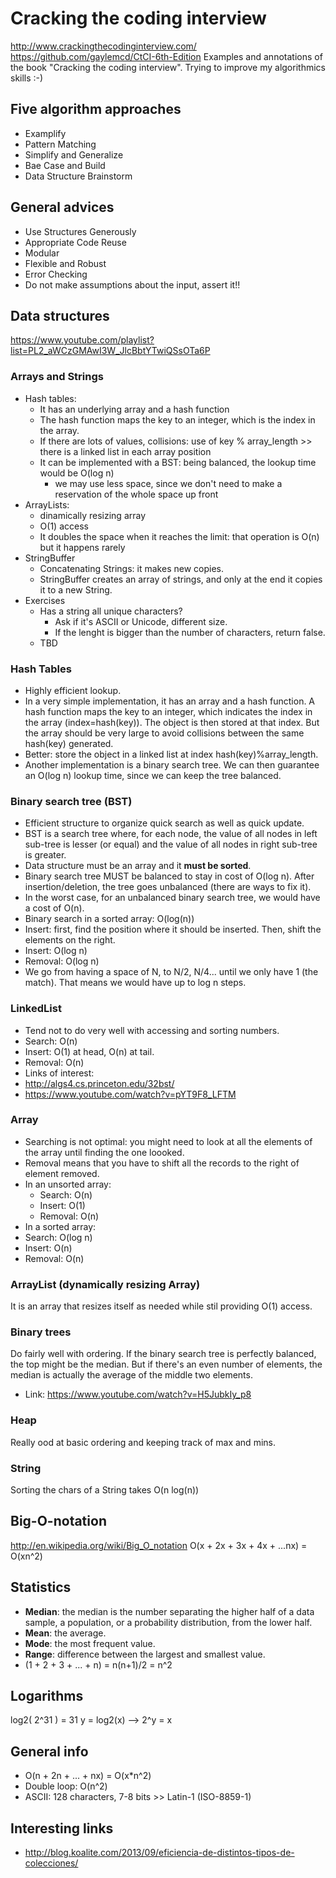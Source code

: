 # Cracking the coding interview
http://www.crackingthecodinginterview.com/
https://github.com/gaylemcd/CtCI-6th-Edition
Examples and annotations of the book "Cracking the coding interview".
Trying to improve my algorithmics skills :-)

## Five algorithm approaches
* Examplify
* Pattern Matching
* Simplify and Generalize
* Bae Case and Build
* Data Structure Brainstorm

## General advices
* Use Structures Generously
* Appropriate Code Reuse
* Modular
* Flexible and Robust
* Error Checking
 * Do not make assumptions about the input, assert it!!

## Data structures
https://www.youtube.com/playlist?list=PL2_aWCzGMAwI3W_JlcBbtYTwiQSsOTa6P

### Arrays and Strings
* Hash tables:
  * It has an underlying array and a hash function
  * The hash function maps the key to an integer, which is the index in the array.
  * If there are lots of values, collisions: use of key % array_length >> there is a linked list in each array position
  * It can be implemented with a BST: being balanced, the lookup time would be O(log n)
    * we may use less space, since we don't need to make a reservation of the whole space up front
* ArrayLists:
  * dinamically resizing array
  * O(1) access
  * It doubles the space when it reaches the limit: that operation is O(n) but it happens rarely
* StringBuffer
  * Concatenating Strings: it makes new copies.
  * StringBuffer creates an array of strings, and only at the end it copies it to a new String.
* Exercises
  * Has a string all unique characters?
    * Ask if it's ASCII or Unicode, different size.
    * If the lenght is bigger than the number of characters, return false.
  * TBD


### Hash Tables
* Highly efficient lookup.
* In a very simple implementation, it has an array and a hash function. A hash function maps the key to an integer, which indicates the index in the array (index=hash(key)). The object is then stored at that index. But the array should be very large to avoid collisions between the same hash(key) generated.
* Better: store the object in a linked list at index hash(key)%array_length.
* Another implementation is a binary search tree. We can then guarantee an O(log n) lookup time, since we can keep the tree balanced.

### Binary search tree (BST)
* Efficient structure to organize quick search as well as quick update.
* BST is a search tree where, for each node, the value of all nodes in left sub-tree is lesser (or equal) and the value of all nodes in right sub-tree is greater.
* Data structure must be an array and it **must be sorted**.
* Binary search tree MUST be balanced to stay in cost of O(log n). After insertion/deletion, the tree goes unbalanced (there are ways to fix it).
* In the worst case, for an unbalanced binary search tree, we would have a cost of O(n).
* Binary search in a sorted array: O(log(n))
* Insert: first, find the position where it should be inserted. Then, shift the elements on the right.
* Insert:   O(log n)
* Removal:  O(log n)
* We go from having a space of N, to N/2, N/4... until we only have 1 (the match). That means we would have up to log n steps.

### LinkedList
* Tend not to do very well with accessing and sorting numbers.
* Search:   O(n)
* Insert:   O(1) at head, O(n) at tail.
* Removal:  O(n)
* Links of interest:
 * http://algs4.cs.princeton.edu/32bst/
 * https://www.youtube.com/watch?v=pYT9F8_LFTM

### Array
* Searching is not optimal: you might need to look at all the elements of the array until finding the one loooked.
* Removal means that you have to shift all the records to the right of element removed.
* In an unsorted array:
  * Search:   O(n)
  * Insert:   O(1)
  * Removal:  O(n)
* In a sorted array:
 * Search: O(log n)
 * Insert: O(n)
 * Removal: O(n)

### ArrayList (dynamically resizing Array)
It is an array that resizes itself as needed while stil providing O(1) access.

### Binary trees
Do fairly well with ordering. If the binary search tree is perfectly balanced, the top might be the median. But if there's an even number of elements, the median is actually the average of the middle two elements.
* Link: https://www.youtube.com/watch?v=H5JubkIy_p8

### Heap
Really ood at basic ordering and keeping track of max and mins.

### String
Sorting the chars of a String takes O(n log(n))

## Big-O-notation
http://en.wikipedia.org/wiki/Big_O_notation
O(x + 2x + 3x + 4x + ...nx) = O(xn^2)

## Statistics
* **Median**: the median is the number separating the higher half of a data sample, a population, or a probability distribution, from the lower half.
* **Mean**: the average.
* **Mode**: the most frequent value.
* **Range**: difference between the largest and smallest value.
* (1 + 2 + 3 + ... + n) = n(n+1)/2 = n^2

## Logarithms
log2( 2^31 ) = 31
y = log2(x) --> 2^y = x

## General info
* O(n + 2n + ... + nx) = O(x*n^2)
* Double loop: O(n^2)
* ASCII: 128 characters, 7-8 bits  >> Latin-1 (ISO-8859-1)

## Interesting links
* http://blog.koalite.com/2013/09/eficiencia-de-distintos-tipos-de-colecciones/
